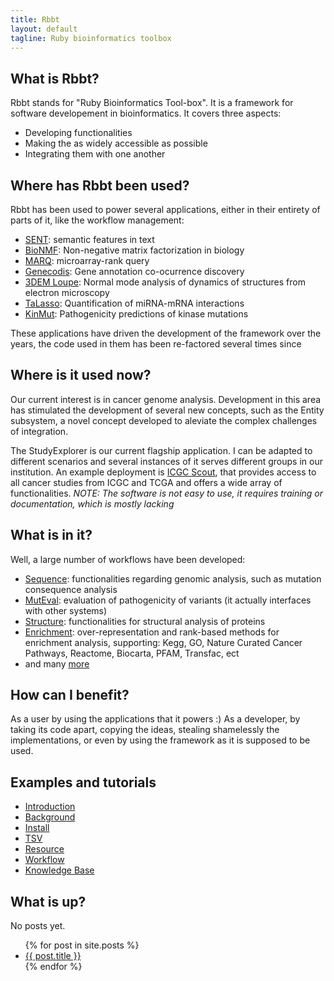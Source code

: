 ```yaml
---
title: Rbbt
layout: default
tagline: Ruby bioinformatics toolbox
---
```



What is Rbbt?
-------------

Rbbt stands for "Ruby Bioinformatics Tool-box". It is a framework for software
developement in bioinformatics. It covers three aspects:

* Developing functionalities
* Making the as widely accessible as possible
* Integrating them with one another

Where has Rbbt been used?
-------------------------

Rbbt has been used to power several applications, either in their entirety of
parts of it, like the workflow management:

* [SENT](http://sent.dacya.ucm.es/): semantic features in text
* [BioNMF](http://bionmf.dacya.ucm.es/): Non-negative matrix factorization in biology
* [MARQ](http://marq.dacya.ucm.es/): microarray-rank query
* [Genecodis](http://genecodis.cnb.csic.es/): Gene annotation co-ocurrence discovery
* [3DEM Loupe](http://3demloupe.cnb.csic.es): Normal mode analysis of dynamics of structures from electron microscopy
* [TaLasso](http://talasso.cnb.csic.es/): Quantification of miRNA-mRNA interactions
* [KinMut](http://wkinmut.bioinfo.cnio.es/): Pathogenicity predictions of kinase mutations

These applications have driven the development of the framework over the
years, the code used in them has been re-factored several times since

Where is it used now?
---------------------

Our current interest is in cancer genome analysis. Development in this area has
stimulated the development of several new concepts, such as the Entity
subsystem, a novel concept developed to aleviate the complex challenges of
integration.

The StudyExplorer is our current flagship application. I can be adapted to different
scenarios and several instances of it serves different groups in our institution. An
example deployment is [ICGC Scout](http://se.bioinfo.cnio.es), that provides access to 
all cancer studies from ICGC and TCGA and offers a wide array of functionalities.
*NOTE: The software is not easy to use, it requires training or documentation, which is mostly lacking*

What is in it?
--------------

Well, a large number of workflows have been developed:

* [Sequence](https://github.com/Rbbt-Workflows/sequence): functionalities regarding genomic analysis, such as mutation consequence analysis
* [MutEval](https://github.com/Rbbt-Workflows/mut_eval): evaluation of pathogenicity of variants (it actually interfaces with other systems)
* [Structure](https://github.com/Rbbt-Workflows/structure): functionalities for structural analysis of proteins
* [Enrichment](https://github.com/Rbbt-Workflows/enrichment): over-representation and rank-based methods for enrichment analysis, supporting: Kegg, GO, Nature Curated Cancer Pathways, Reactome, Biocarta, PFAM, Transfac, ect
* and many [more](https://github.com/Rbbt-Workflows)


How can I benefit?
------------------

As a user by using the applications that it powers :) As a developer, by taking
its code apart, copying the ideas, stealing shamelessly the implementations,
or even by using the framework as it is supposed to be used. 

Examples and tutorials
----------------------
* [Introduction](tutorial/introduction)
* [Background](tutorial/background)
* [Install](tutorial/install)
* [TSV](tutorial/TSV)
* [Resource](tutorial/Resource)
* [Workflow](tutorial/Workflow)
* [Knowledge Base](tutorial/knowledge_base)

What is up?
-----------

No posts yet.

<ul>
  {% for post in site.posts %}
    <li>
      <a href="{{ post.url }}">{{ post.title }}</a>
    </li>
  {% endfor %}
</ul>
